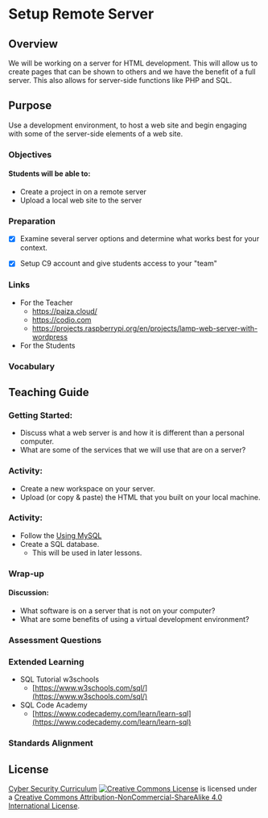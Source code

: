 # Setup Remote Server
## Overview
We will be working on a server for HTML development. This will allow us to create pages that can be shown to others and we have the benefit of a full server. This also allows for server-side functions like PHP and SQL.

## Purpose
Use a development environment, to host a web site and begin engaging with some of the server-side elements of a web site.

### Objectives
#### Students will be able to:
- Create a project in on a remote server
- Upload a local web site to the server

### Preparation
- [x] Examine several server options and determine what works best for your context.

- [x] Setup C9 account and give students access to your "team"

### Links
- For the Teacher
	- https://paiza.cloud/
	- https://codio.com
	- https://projects.raspberrypi.org/en/projects/lamp-web-server-with-wordpress
- For the Students

### Vocabulary

## Teaching Guide
### Getting Started:
- Discuss what a web server is and how it is different than a personal computer.
- What are some of the services that we will use that are on a server?

### Activity:
- Create a new workspace on your server.
- Upload (or copy & paste) the HTML that you built on your local machine.

### Activity:
- Follow the [Using MySQL](/docs/Using_MySQL.docx)
- Create a SQL database.
	- This will be used in later lessons.

### Wrap-up
#### Discussion:
- What software is on a server that is not on your computer?
- What are some benefits of using a virtual development environment?

### Assessment Questions

### Extended Learning
- SQL Tutorial w3schools
	- [https://www.w3schools.com/sql/](https://www.w3schools.com/sql/)
- SQL Code Academy
	- [https://www.codecademy.com/learn/learn-sql](https://www.codecademy.com/learn/learn-sql)
### Standards Alignment

## License
[Cyber Security Curriculum](https://github.com/DerekBabb/CyberSecurity) <a rel="license" href="http://creativecommons.org/licenses/by-nc-sa/4.0/"><img alt="Creative Commons License" style="border-width:0" src="https://i.creativecommons.org/l/by-nc-sa/4.0/88x31.png" /></a> is licensed under a <a rel="license" href="http://creativecommons.org/licenses/by-nc-sa/4.0/">Creative Commons Attribution-NonCommercial-ShareAlike 4.0 International License</a>.
